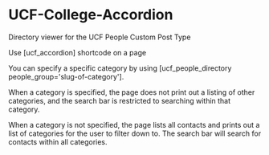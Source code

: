 # UCF-College-Accordion
Directory viewer for the UCF People Custom Post Type

Use [ucf_accordion] shortcode on a page

You can specify a specific category by using [ucf_people_directory people_group='slug-of-category'].

When a category is specified, the page does not print out a listing of other categories, and the search
bar is restricted to searching within that category.

When a category is not specified, the page lists all contacts and prints out a list of categories for
the user to filter down to. The search bar will search for contacts within all categories.
